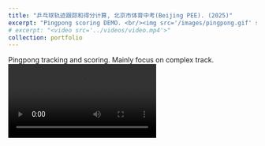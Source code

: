 ```yaml
---
title: "乒乓球轨迹跟踪和得分计算, 北京市体育中考(Beijing PEE). (2025)"
excerpt: "Pingpong scoring DEMO. <br/><img src='/images/pingpong.gif' style='max-width: 500px;'>"
# excerpt: "<video src='../videos/video.mp4'>"
collection: portfolio
---
```

Pingpong tracking and scoring. Mainly focus on complex track.
<video src="/videos/pingpong.mp4" controls style="max-width: 700px;">
  Your browser does not support the video tag.
</video>



